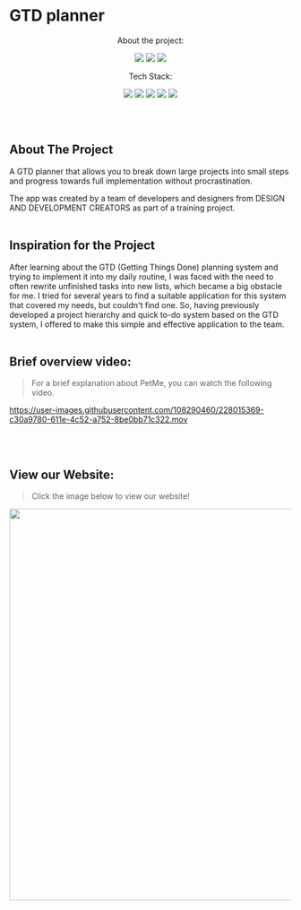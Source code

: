 
# GTD planner

<p align="center">About the project:</p>
<p align="center">
    <img src="https://img.shields.io/github/issues/sssheina/ITGirl-Project-JS">
    <img src="https://img.shields.io/github/forks/sssheina/ITGirl-Project-JS">
    <img src="https://img.shields.io/github/stars/sssheina/ITGirl-Project-JS">
    
</p>

<p align="center">Tech Stack:</p>
<p align="center">
    <img src="https://img.shields.io/badge/html5-%23E34F26.svg?style=for-the-badge&logo=html5&logoColor=white"> 
    <img src="https://img.shields.io/badge/css3-%231572B6.svg?style=for-the-badge&logo=css3&logoColor=white">
    <img src="https://img.shields.io/badge/javascript-%23323330.svg?style=for-the-badge&logo=javascript&logoColor=%23F7DF1E">
    <img src="https://img.shields.io/badge/Sass-ff69b4?style=for-the-badge&logo=sass&logoColor=white">
    <img src="https://img.shields.io/badge/browserify-3c6991?style=for-the-badge&logo=browserify&logoColor=e6b35a">
</p>
<br>
<br>

## About The Project

A GTD planner that allows you to break down large projects into small steps and progress towards full implementation without procrastination. 

The app was created by a team of developers and designers from DESIGN AND DEVELOPMENT CREATORS as part of a training project.
<br>
<br>
## Inspiration for the Project

After learning about the GTD (Getting Things Done)  planning system and trying to implement it into my daily routine, I was faced with the need to often rewrite unfinished tasks into new lists, which became a big obstacle for me. I tried for several years to find a suitable application for this system that covered my needs, but couldn't find one. So, having previously developed a project hierarchy and quick to-do system based on the GTD system, I offered to make this simple and effective application to the team.
<br>
<br>

## Brief overview video:
>For a brief explanation about PetMe, you can watch the following video.

https://user-images.githubusercontent.com/108290460/228015369-c30a9780-611e-4c52-a752-8be0bb71c322.mov

<br>
<br>

## View our Website:
>Click the image below to view our website!


[<img width="700" src="https://user-images.githubusercontent.com/108290460/228018052-faf8762e-eab7-4848-aaa4-cf3165717e54.png"/>](https://sssheina.github.io/ITGirl-Project-JS/)
<br>
<br>

